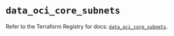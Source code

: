 # `data_oci_core_subnets`

Refer to the Terraform Registry for docs: [`data_oci_core_subnets`](https://registry.terraform.io/providers/oracle/oci/6.18.0/docs/data-sources/core_subnets).
